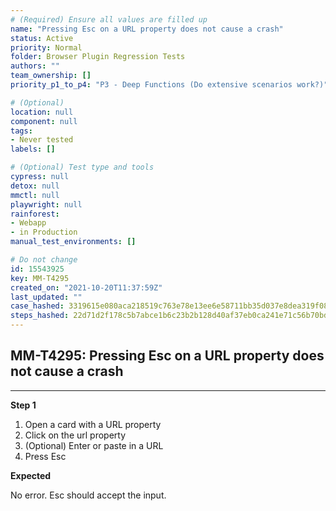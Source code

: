 ```yaml
---
# (Required) Ensure all values are filled up
name: "Pressing Esc on a URL property does not cause a crash"
status: Active
priority: Normal
folder: Browser Plugin Regression Tests
authors: ""
team_ownership: []
priority_p1_to_p4: "P3 - Deep Functions (Do extensive scenarios work?)"

# (Optional)
location: null
component: null
tags: 
- Never tested
labels: []

# (Optional) Test type and tools
cypress: null
detox: null
mmctl: null
playwright: null
rainforest: 
- Webapp
- in Production
manual_test_environments: []

# Do not change
id: 15543925
key: MM-T4295
created_on: "2021-10-20T11:37:59Z"
last_updated: ""
case_hashed: 3319615e080aca218519c763e78e13ee6e58711bb35d037e8dea319f08646c980f27104b6a63dbd7b86aca9263314a1c
steps_hashed: 22d71d2f178c5b7abce1b6c23b2b128d40af37eb0ca241e71c56b70bd9b1a83a55f58105f9a9a340e6b3b255dfef0311
---
```


<!-- (Auto-generated) Based on frontmatter's "key" and "name" -->

## MM-T4295: Pressing Esc on a URL property does not cause a crash

---

**Step 1**

1. Open a card with a URL property
2. Click on the url property
3. (Optional) Enter or paste in a URL
4. Press Esc

**Expected**

No error. Esc should accept the input.
